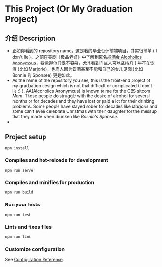 # This Project (Or My Graduation Project)

## 介绍 Description
  - 正如你看到的 repository name，这是我的毕业设计前端项目，其实很简单 ( I don't lie )。之前在美剧《极品老妈》中了解到[匿名戒酒会 Alcoholics Anonymous](https://baike.baidu.com/item/%E5%97%9C%E9%85%92%E8%80%85%E4%BA%92%E8%AF%AB%E5%8D%8F%E4%BC%9A/10338888?fr=aladdin)，我觉得他们很不容易，尤其看到有些人可以坚持几十年不在饮酒 (比如 Marjorie)，也有人因为饮酒甚至不能和自己的女儿见面 (比如 Bonnie 的 Sponsee) 更是如此。
  - As the name of the repository you see, this is the front-end project of my graduation design which is not that difficult or complicated (I don't lie :) ). AA(Alcoholics Anonymous) is known to me for the CBS sitcom *Mom*. Those people do struggle with the desire of alcohol for several months or for decades and they have lost or paid a lot for their drinking problems. Some people have stayed sober for decades like *Marjorie* and some can't even celebrate Christmas with their daughter for the messup that they made when drunken like *Bonnie's Sponsee*.
  - 



## Project setup
```
npm install
```

### Compiles and hot-reloads for development
```
npm run serve
```

### Compiles and minifies for production
```
npm run build
```

### Run your tests
```
npm run test
```

### Lints and fixes files
```
npm run lint
```

### Customize configuration
See [Configuration Reference](https://cli.vuejs.org/config/).

